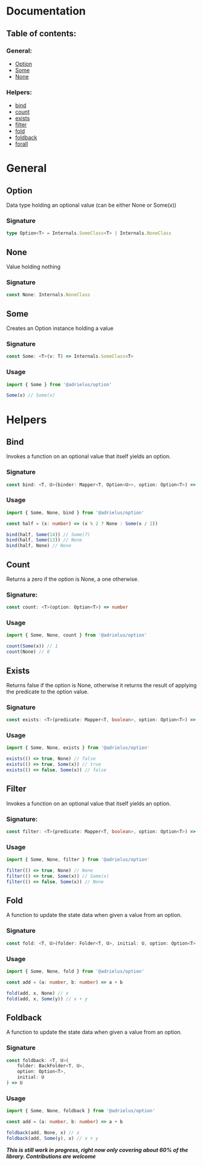 # Documentation

## Table of contents:

### General:

-   [Option](#Option)
-   [Some](#Some)
-   [None](#None)

### Helpers:

-   [bind](#Bind)
-   [count](#Count)
-   [exists](#Exists)
-   [filter](#Filter)
-   [fold](#Fold)
-   [foldback](#Foldback)
-   [forall](#Forall)

# General

## Option

Data type holding an optional value (can be either None or Some(x))

### Signature

```ts
type Option<T> = Internals.SomeClass<T> | Internals.NoneClass
```

## None

Value holding nothing

### Signature

```ts
const None: Internals.NoneClass
```

## Some

Creates an Option instance holding a value

### Signature

```ts
const Some: <T>(v: T) => Internals.SomeClass<T>
```

### Usage

```ts
import { Some } from '@adrielus/option'

Some(x) // Some(x)
```

# Helpers

## Bind

Invokes a function on an optional value that itself yields an option.

### Signature

```ts
const bind: <T, U>(binder: Mapper<T, Option<U>>, option: Option<T>) => Option<U>
```

### Usage

```ts
import { Some, None, bind } from '@adrielus/option'

const half = (x: number) => (x % 2 ? None : Some(x / 2))

bind(half, Some(14)) // Some(7)
bind(half, Some(13)) // None
bind(half, None) // None
```

## Count

Returns a zero if the option is None, a one otherwise.

### Signature:

```ts
const count: <T>(option: Option<T>) => number
```

### Usage

```ts
import { Some, None, count } from '@adrielus/option'

count(Some(x)) // 1
count(None) // 0
```

## Exists

Returns false if the option is None, otherwise it returns the result of applying the predicate to the option value.

### Signature

```ts
const exists: <T>(predicate: Mapper<T, boolean>, option: Option<T>) => boolean
```

### Usage

```ts
import { Some, None, exists } from '@adrielus/option'

exists(() => true, None) // false
exists(() => true, Some(x)) // true
exists(() => false, Some(x)) // false
```

## Filter

Invokes a function on an optional value that itself yields an option.

### Signature:

```ts
const filter: <T>(predicate: Mapper<T, boolean>, option: Option<T>) => NoneClass
```

### Usage

```ts
import { Some, None, filter } from '@adrielus/option'

filter(() => true, None) // None
filter(() => true, Some(x)) // Some(x)
filter(() => false, Some(x)) // None
```

## Fold

A function to update the state data when given a value from an option.

### Signature

```ts
const fold: <T, U>(folder: Folder<T, U>, initial: U, option: Option<T>) => U
```

### Usage

```ts
import { Some, None, fold } from '@adrielus/option'

const add = (a: number, b: number) => a + b

fold(add, x, None) // x
fold(add, x, Some(y)) // x + y
```

## Foldback

A function to update the state data when given a value from an option.

### Signature

```ts
const foldback: <T, U>(
    folder: BackFolder<T, U>,
    option: Option<T>,
    initial: U
) => U
```

### Usage

```ts
import { Some, None, foldback } from '@adrielus/option'

const add = (a: number, b: number) => a + b

foldback(add, None, x) // x
foldback(add, Some(y), x) // x + y
```

**_This is still work in progress, right now only covering about 60% of the library. Contributions are welcome_**
